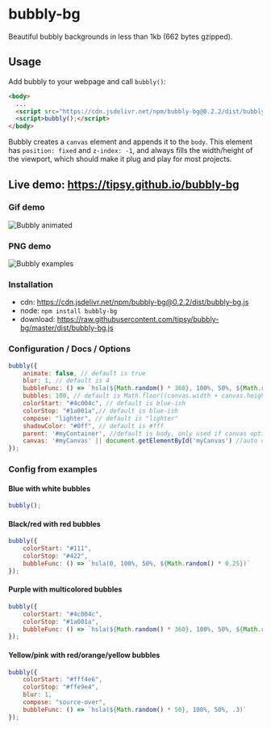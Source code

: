# bubbly-bg

Beautiful bubbly backgrounds in less than 1kb (662 bytes gzipped).

## Usage

Add bubbly to your webpage and call `bubbly()`:

```html
<body>
  ...
  <script src="https://cdn.jsdelivr.net/npm/bubbly-bg@0.2.2/dist/bubbly-bg.js"></script>
  <script>bubbly();</script>
</body>
```

Bubbly creates a `canvas` element and appends it to the `body`. This element has `position: fixed` and `z-index: -1`, and always fills the width/height of the viewport, which should make it plug and play for most projects.

## Live demo: https://tipsy.github.io/bubbly-bg

### Gif demo

![Bubbly animated](https://tipsy.github.io/bubbly-bg/bubbly.gif)

### PNG demo

![Bubbly examples](https://tipsy.github.io/bubbly-bg/bubbly.png)

### Installation

* cdn: https://cdn.jsdelivr.net/npm/bubbly-bg@0.2.2/dist/bubbly-bg.js
* node: `npm install bubbly-bg`
* download: https://raw.githubusercontent.com/tipsy/bubbly-bg/master/dist/bubbly-bg.js

### Configuration / Docs / Options

```javascript
bubbly({
    animate: false, // default is true
    blur: 1, // default is 4
    bubbleFunc: () => `hsla(${Math.random() * 360}, 100%, 50%, ${Math.random() * 0.25})`, // default is () => `hsla(0, 0%, 100%, ${r() * 0.1})`)
    bubbles: 100, // default is Math.floor((canvas.width + canvas.height) * 0.02);
    colorStart: "#4c004c", // default is blue-ish
    colorStop: "#1a001a",// default is blue-ish
    compose: "lighter", // default is "lighter"
    shadowColor: "#0ff", // default is #fff
    parent: '#myContainer', //default is body, only used if canvas option is not used
    canvas: '#myCanvas' || document.getElementById('myCanvas') //auto created if not specified
});
```

### Config from examples

#### Blue with white bubbles

```javascript
bubbly();
```

#### Black/red with red bubbles

```javascript
bubbly({
    colorStart: "#111",
    colorStop: "#422",
    bubbleFunc: () => `hsla(0, 100%, 50%, ${Math.random() * 0.25})`
});
```

#### Purple with multicolored bubbles

```javascript
bubbly({
    colorStart: "#4c004c",
    colorStop: "#1a001a",
    bubbleFunc: () => `hsla(${Math.random() * 360}, 100%, 50%, ${Math.random() * 0.25})`
});
```

#### Yellow/pink with red/orange/yellow bubbles

```javascript
bubbly({
    colorStart: "#fff4e6",
    colorStop: "#ffe9e4",
    blur: 1,
    compose: "source-over",
    bubbleFunc: () => `hsla(${Math.random() * 50}, 100%, 50%, .3)`
});
```
